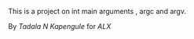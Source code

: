 This is a project on int main arguments , argc and argv.

By <em> Tadala N Kapengule </em> for <em> ALX </em>
